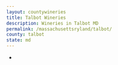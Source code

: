 ```yaml
---
layout: countywineries
title: Talbot Wineries
description: Wineries in Talbot MD
permalink: /massachusettsryland/talbot/
county: talbot
state: md
---
```

-
